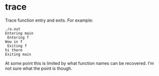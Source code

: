 # trace

Trace function entry and exits. For example:

```
./a.out
Entering main
 Entering f
Wow in f
 Exiting f
hi there
Exiting main
```

At some point this is limited by what function names can be recovered. I'm not
sure what the point is though.

